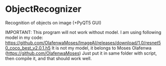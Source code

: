 # ObjectRecognizer
Recognition of objects on image (+PyQT5 GUI)

IMPORTANT: This program will not work without model. I am using following model in my code: 
https://github.com/OlafenwaMoses/ImageAI/releases/download/1.0/resnet50_coco_best_v2.0.1.h5
It is not my model, it belongs to Moses Olafenwa (https://github.com/OlafenwaMoses)
Just put it in same folder with script, then compile it, and that should work well.
